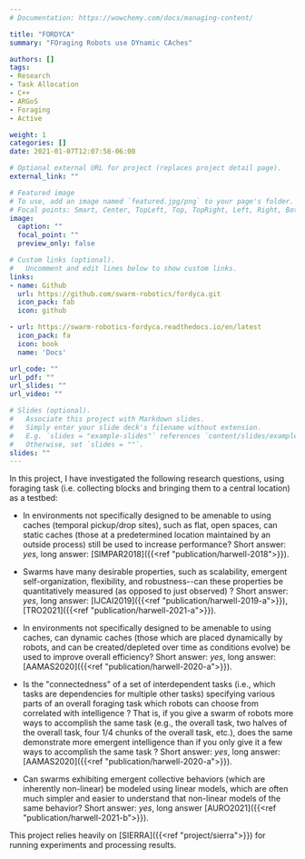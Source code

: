 ```yaml
---
# Documentation: https://wowchemy.com/docs/managing-content/

title: "FORDYCA"
summary: "FOraging Robots use DYnamic CAches"

authors: []
tags:
- Research
- Task Allocation
- C++
- ARGoS
- Foraging
- Active

weight: 1
categories: []
date: 2021-01-07T12:07:58-06:00

# Optional external URL for project (replaces project detail page).
external_link: ""

# Featured image
# To use, add an image named `featured.jpg/png` to your page's folder.
# Focal points: Smart, Center, TopLeft, Top, TopRight, Left, Right, BottomLeft, Bottom, BottomRight.
image:
  caption: ""
  focal_point: ""
  preview_only: false

# Custom links (optional).
#   Uncomment and edit lines below to show custom links.
links:
- name: Github
  url: https://github.com/swarm-robotics/fordyca.git
  icon_pack: fab
  icon: github

- url: https://swarm-robotics-fordyca.readthedocs.io/en/latest
  icon_pack: fa
  icon: book
  name: 'Docs'

url_code: ""
url_pdf: ""
url_slides: ""
url_video: ""

# Slides (optional).
#   Associate this project with Markdown slides.
#   Simply enter your slide deck's filename without extension.
#   E.g. `slides = "example-slides"` references `content/slides/example-slides.md`.
#   Otherwise, set `slides = ""`.
slides: ""
---
```


In this project, I have investigated the following research questions, using
foraging task (i.e. collecting blocks and bringing them to a central location)
as a testbed:

- In environments not specifically designed to be amenable to using caches
  (temporal pickup/drop sites), such as flat, open spaces, can static caches
  (those at a predetermined location maintained by an outside process) still be
  used to increase performance? Short answer: _yes_, long answer:
  [SIMPAR2018]({{<ref "publication/harwell-2018">}}).

- Swarms have many desirable properties, such as scalability, emergent
  self-organization, flexibility, and robustness--can these properties be
  quantitatively measured (as opposed to just observed) ? Short answer: _yes_,
  long answer: [IJCAI2019]({{<ref "publication/harwell-2019-a">}}),
  [TRO2021]({{<ref "publication/harwell-2021-a">}}).

- In environments not specifically designed to be amenable to using caches, can
  dynamic caches (those which are placed dynamically by robots, and can be
  created/depleted over time as conditions evolve) be used to improve overall
  efficiency?  Short answer: _yes_, long answer: [AAMAS2020]({{<ref
  "publication/harwell-2020-a">}}).

- Is the "connectedness" of a set of interdependent tasks (i.e., which tasks are
  dependencies for multiple other tasks) specifying various parts of an overall
  foraging task which robots can choose from correlated with intelligence ? That
  is, if you give a swarm of robots more ways to accomplish the same task (e.g.,
  the overall task, two halves of the overall task, four 1/4 chunks of the
  overall task, etc.), does the same demonstrate more emergent intelligence than
  if you only give it a few ways to accomplish the same task ?  Short answer:
  _yes_, long answer: [AAMAS2020]({{<ref "publication/harwell-2020-a">}}).

- Can swarms exhibiting emergent collective behaviors (which are inherently
  non-linear) be modeled using linear models, which are often much simpler and
  easier to understand that non-linear models of the same behavior? Short
  answer: _yes_, long answer [AURO2021]({{<ref "publication/harwell-2021-b">}}).

This project relies heavily on [SIERRA]({{<ref "project/sierra">}}) for running
experiments and processing results.
